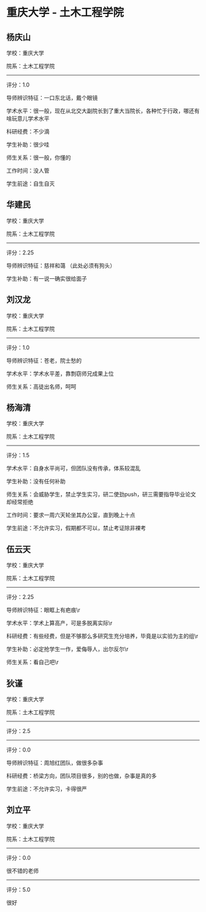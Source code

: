 # 重庆大学 - 土木工程学院

## 杨庆山

学校：重庆大学

院系：土木工程学院

* * *

评分：1.0

导师辨识特征：一口东北话，戴个眼镜

学术水平：很一般，现在从北交大副院长到了重大当院长，各种忙于行政，哪还有啥玩意儿学术水平

科研经费：不少滴

学生补助：很少哇

师生关系：很一般，你懂的

工作时间：没人管

学生前途：自生自灭

## 华建民

学校：重庆大学

院系：土木工程学院

* * *

评分：2.25

导师辨识特征：慈祥和蔼 （此处必须有狗头）

学生补助：有一说一确实很给面子

## 刘汉龙

学校：重庆大学

院系：土木工程学院

* * *

评分：1.0

导师辨识特征：苍老，院士愁的

学术水平：学术水平差，靠剽窃师兄成果上位

师生关系：高徒出名师，呵呵

## 杨海清

学校：重庆大学

院系：土木工程学院

* * *

评分：1.5

学术水平：自身水平尚可，但团队没有传承，体系较混乱

学生补助：没有任何补助

师生关系：会威胁学生，禁止学生实习，研二使劲push，研三需要指导毕业论文却经常拒绝

工作时间：要求一周六天轮坐其办公室，直到晚上十点

学生前途：不允许实习，假期都不可以，禁止考证除非裸考

## 伍云天

学校：重庆大学

院系：土木工程学院

* * *

评分：2.25

导师辨识特征：眼眶上有疤痕\r

学术水平：学术上算高产，可是多脱离实际\r

科研经费：有些经费，但是不够那么多研究生充分培养，毕竟是以实验为主的组\r

学生补助：必定抢学生一作，爱侮辱人，出尔反尔\r

师生关系：看自己吧\r

## 狄谨

学校：重庆大学

院系：土木工程学院

* * *

评分：2.5

* * *

评分：0.0

导师辨识特征：周旭红团队，做很多杂事

科研经费：桥梁方向，团队项目很多，别的也做，杂事是真的多

学生前途：不允许实习，卡得很严

## 刘立平

学校：重庆大学

院系：土木工程学院

* * *

评分：0.0

很不错的老师

* * *

评分：5.0

很好